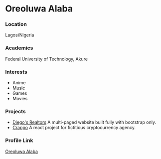 # Oreoluwa Alaba

### Location

Lagos/Nigeria

### Academics

Federal University of Technology, Akure

### Interests

- Anime
- Music
- Games
- Movies

### Projects

- [Diego's Realtors](https://github.com/SanDiego2049/diegos-realtors) A multi-paged website built fully with bootstrap only.
- [Crappo](https://github.com/SanDiego2049/crappo-crypto-agency) A react project for fictitious cryptocurrency agency.

### Profile Link

[Oreoluwa Alaba](https://github.com/SanDiego2049)